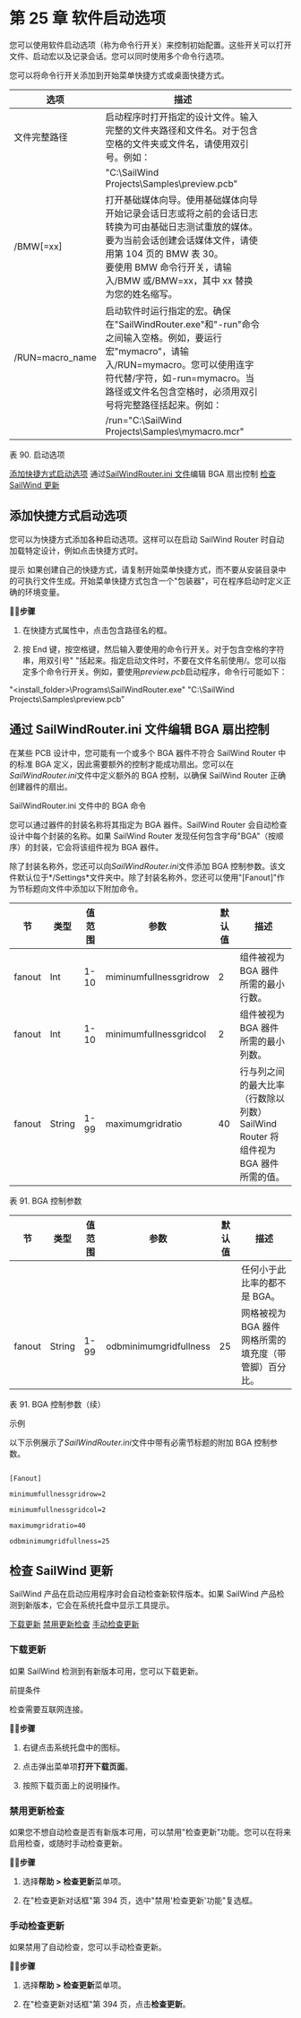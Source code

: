 # 第 25 章 软件启动选项

您可以使用软件启动选项（称为命令行开关）来控制初始配置。这些开关可以打开文件、启动宏以及记录会话。您可以同时使用多个命令行选项。

您可以将命令行开关添加到开始菜单快捷方式或桌面快捷方式。

| 选项                | 描述                                                                                                                                                                                                                                                                                                                                                                                                              |  |  |  |
|---------------------|--------------------------------------------------------------------------------------------------------------------------------------------------------------------------------------------------------------------------------------------------------------------------------------------------------------------------------------------------------------------------------------------------------------------------|--|--|--|
| 文件完整路径        | 启动程序时打开指定的设计文件。输入完整的文件夹路径和文件名。对于包含空格的文件夹或文件名，请使用双引号。例如：                                                                                                                                                                                                                                 |  |  |  |
|                     | "C:\SailWind Projects\Samples\preview.pcb"                                                                                                                                                                                                                                                                                                                                                                               |  |  |  |
| /BMW[=xx]           | 打开基础媒体向导。使用基础媒体向导开始记录会话日志或将之前的会话日志转换为可由基础日志测试重放的媒体。要为当前会话创建会话媒体文件，请使用第 104 页的 BMW 表 30。<br>要使用 BMW 命令行开关，请输入/BMW 或/BMW=xx，其中 xx 替换为您的姓名缩写。                              |  |  |  |
| /RUN=macro_name     | 启动软件时运行指定的宏。确保在"SailWindRouter.exe"和"-run"命令之间输入空格。例如，要运行宏"mymacro"，请输入/RUN=mymacro。您可以使用连字符代替/字符，如-run=mymacro。当路径或文件名包含空格时，必须用双引号将完整路径括起来。例如： |  |  |  |
|                     | /run="C:\SailWind Projects\Samples\mymacro.mcr"                                                                                                                                                                                                                                                                                                                                                                          |  |  |  |

表 90. 启动选项

[添加快捷方式启动选项](#page-0-0) 通过[SailWindRouter.ini 文件](#page-1-0)编辑 BGA 扇出控制 [检查 SailWind 更新](#page-3-0)

## 添加快捷方式启动选项

您可以为快捷方式添加各种启动选项。这样可以在启动 SailWind Router 时自动加载特定设计，例如点击快捷方式时。


提示 如果创建自己的快捷方式，请复制开始菜单快捷方式，而不要从安装目录中的可执行文件生成。开始菜单快捷方式包含一个"包装器"，可在程序启动时定义正确的环境变量。

🏃‍♂️‍**步骤**

1. 在快捷方式属性中，点击包含路径名的框。

2. 按 End 键，按空格键，然后输入要使用的命令行开关。对于包含空格的字符串，用双引号" "括起来。指定启动文件时，不要在文件名前使用/。您可以指定多个命令行开关。例如，要使用*preview.pcb*启动程序，命令行可能如下：

"<install_folder><version>\Programs\SailWindRouter.exe" "C:\SailWind Projects\Samples\preview.pcb"


## 通过 SailWindRouter.ini 文件编辑 BGA 扇出控制

在某些 PCB 设计中，您可能有一个或多个 BGA 器件不符合 SailWind Router 中的标准 BGA 定义，因此需要额外的控制才能成功扇出。您可以在*SailWindRouter.ini*文件中定义额外的 BGA 控制，以确保 SailWind Router 正确创建器件的扇出。

SailWindRouter.ini 文件中的 BGA 命令

您可以通过器件的封装名称将其指定为 BGA 器件。SailWind Router 会自动检查设计中每个封装的名称。如果 SailWind Router 发现任何包含字母"BGA"（按顺序）的封装，它会将该组件视为 BGA 器件。

除了封装名称外，您还可以向*SailWindRouter.ini*文件添加 BGA 控制参数。该文件默认位于*<install>/Settings*文件夹中。除了封装名称外，您还可以使用"[Fanout]"作为节标题向文件中添加以下附加命令。

| 节     | 类型   | 值范围         | 参数                  | 默认值       | 描述                                                                                                                                    |
|---------|--------|-----------------|------------------------|------------------|-------------------------------------------------------------------------------------------------------------------------------------------------|
| fanout  | Int    | 1-10            | miminumfullnessgridrow | 2                | 组件被视为 BGA 器件所需的最小行数。                                                            |
| fanout  | Int    | 1-10            | minimumfullnessgridcol | 2                | 组件被视为 BGA 器件所需的最小列数。                                                         |
| fanout  | String | 1-99            | maximumgridratio       | 40               | 行与列之间的最大比率（行数除以列数）<br>SailWind Router 将组件视为 BGA 器件所需的值。 |

表 91. BGA 控制参数

| 节     | 类型   | 值范围         | 参数                  | 默认值       | 描述                                                                                                |
|---------|--------|-----------------|------------------------|------------------|------------------------------------------------------------------------------------------------------------|
|         |        |                 |                        |                  | 任何小于此比率的都不是 BGA。                                                 |
| fanout  | String | 1-99            | odbminimumgridfullness | 25               | 网格被视为 BGA 器件网格所需的填充度（带管脚）百分比。 |

表 91. BGA 控制参数（续）

示例

以下示例展示了*SailWindRouter.ini*文件中带有必需节标题的附加 BGA 控制参数。

```

[Fanout]

minimumfullnessgridrow=2

minimumfullnessgridcol=2

maximumgridratio=40

odbminimumgridfullness=25

```

## 检查 SailWind 更新

SailWind 产品在启动应用程序时会自动检查新软件版本。如果 SailWind 产品检测到新版本，它会在系统托盘中显示工具提示。

[下载更新](#page-3-1) [禁用更新检查](#page-3-2) [手动检查更新](#page-3-3)

### 下载更新

如果 SailWind 检测到有新版本可用，您可以下载更新。

前提条件

检查需要互联网连接。

🏃‍♂️‍**步骤**

1. 右键点击系统托盘中的图标。

2. 点击弹出菜单项**打开下载页面**。

3. 按照下载页面上的说明操作。

### 禁用更新检查

如果您不想自动检查是否有新版本可用，可以禁用"检查更新"功能。您可以在将来启用检查，或随时手动检查更新。

🏃‍♂️‍**步骤**

1. 选择**帮助 > 检查更新**菜单项。

2. 在"检查更新对话框"第 394 页，选中"禁用'检查更新'功能"复选框。

### 手动检查更新

如果禁用了自动检查，您可以手动检查更新。

🏃‍♂️‍**步骤**

1. 选择**帮助 > 检查更新**菜单项。

2. 在"检查更新对话框"第 394 页，点击**检查更新**。